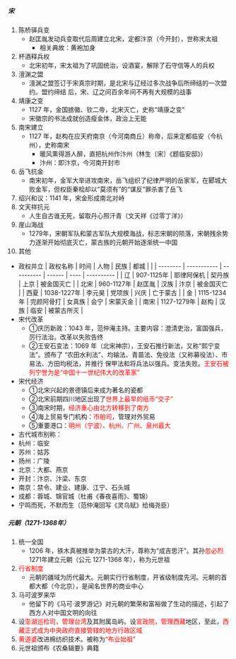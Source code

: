 ##### 宋

1. 陈桥驿兵变
   - 赵匡胤发动兵变取代后周建立北宋，定都汴京（今开封），世称宋太祖
      - 相关典故：黄袍加身
2. 杯酒释兵权
   - 北宋初年，宋太祖为了巩固统治，设酒宴，解除了石守信等人的兵权
3. 澶渊之盟
   - 澶渊之盟签订于宋真宗时期，是北宋与辽经过多次战争后所缔结的一次盟约。盟约缔结 后，宋、辽之间百余年间不再有大规模的战事
4. 靖康之变
   - 1127 年，金国掳徽、钦二帝，北宋灭亡，史称“靖康之变”
   - 宋徽宗的书法成就创造瘦金体，政治上无能
5. 南宋建立
   - 1127 年，赵构在应天府南京（今河南商丘）称帝，后来定都临安（今杭州），史称南宋
      - 暖风熏得游人醉，直把杭州作汴州（林生〔宋〕《题临安邸》）
      - 汴州：即汴京，今河南开封市
6. 岳飞抗金
   - 南宋初年，金军大举进攻南宋，岳飞组织了纪律严明的岳家军，在郾城大败金军，但权臣秦桧却以“莫须有”的“谋反”罪杀害了岳飞
7. 绍兴和议：1141 年，宋金形成南北对峙
8. 文天祥抗元
   - 人生自古谁无死，留取丹心照汗青（文天祥《过零丁洋》）
9. 崖山海战
   - 1279年，宋朝军队和蒙古军队大规模海战，标志宋朝的陨落，宋朝残余势力逐渐开始彻底灭亡，蒙古族的元朝开始逐渐统一中国
10. 其他
   - 政权并立
    | 政权名称 | 时间        | 人物       | 民族   | 都城 |            |
    | -------- | ----------- | ---------- | ------ | ---- | ---------- |
    | 辽       | 907-1125年  | 耶律阿保机 | 契丹族 | 上京 | 被金国灭亡 |
    | 北宋     | 960-1127年  | 赵匡胤     | 汉族   | 汴京 | 被金国灭亡 |
    | 西夏     | 1038-1227年 | 李元昊     | 党项族 | 兴庆 | 亡于蒙古   |
    | 金       | 1115-1234年 | 完颜阿骨打 | 女真族 | 会宁 | 宋蒙灭金   |
    | 南宋     | 1127-1279年 | 赵构       | 汉族   | 临安 | 被蒙古所灭 |
   - 宋代改革
      - ①庆历新政：1043 年，范仲淹主持。主要内容：澄清吏治，富国强兵，厉行法治。改革以失败告终
      - ②王安石变法：1069 年（北宋神宗），王安石推行新法，又称“熙宁变法”。颁布了 “农田水利法”、均输法、青苗法、免役法（又称募役法）、市易法、方田均税法，并推行 保甲法和将兵法以强兵。变法失败。<font color=red>王安石被列宁誉为是“中国十一世纪伟大的改革家”</font>
   - 宋代经济
      - ①北宋兴起的景德镇后来成为著名的瓷都
      - ②北宋前期四川地区出现了<font color=red>世界上最早的纸币“交子”</font>
      - ③南宋时期，<font color=red>经济重心由北方转移到了南方</font>
      - ④海上贸易专门机构：<font color=red>市舶司</font>，管理对外贸易
      - ⑤重要港口：<font color=red>明州（宁波）、杭州、广州、泉州最大</font>
- 古代城市别称：
- 杭州：临安
- 苏州：姑苏
- 扬州：广陵
- 北京：大都、燕京
- 开封：汴京、汴梁、东京
- 南京：禁令、建业、建康、江宁、石头城
- 成都：蓉城、锦官城（杜甫《春夜喜雨》、蜀锦）
- 宁鸣而死，不默而生（范仲淹回写《灵乌赋》给梅尧臣）

##### 元朝（1271-1368年）

1. 统一全国
   - 1206 年，铁木真被推举为蒙古的大汗，尊称为“成吉思汗”。其孙<font color=red>忽必烈</font>1271年建立元朝（公元 1271-1368 年），称为元世祖
2. <font color=red>行省制度</font>
   - 元朝的疆域为历代最大。元朝实行行省制度，开省级制度先河。元朝的首都大都（今北京），是闻名世界的商业中心
3. 马可波罗来华
   - 他留下的《马可·波罗游记》对元朝的繁荣和富裕做了生动的描述，引起了西方人对中国文明的向往
4. 设<font color=red>澎湖巡检司，管理台湾</font>及其附属岛屿。设<font color=red>宣政院，管理西藏</font>地区，至此，<font color=red>西藏正式成为中央政府直接管辖的地方行政区域</font>
5. <font color=red>黄道婆</font>改进棉纺织技术。被称为<font color=red>“布业始祖”</font>
6. 元世祖颁布《农桑辑要》典籍
